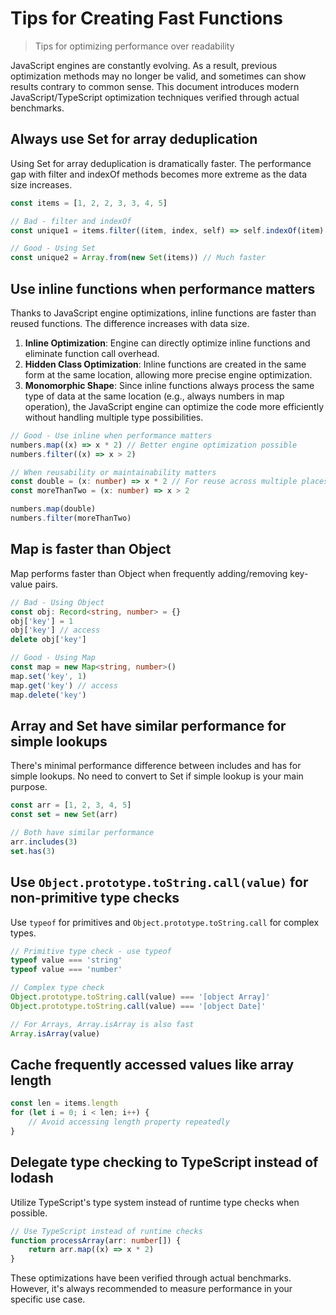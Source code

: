 # Tips for Creating Fast Functions

> Tips for optimizing performance over readability

JavaScript engines are constantly evolving. As a result, previous optimization methods may no longer be valid, and sometimes can show results contrary to common sense. This document introduces modern JavaScript/TypeScript optimization techniques verified through actual benchmarks.

## Always use Set for array deduplication

Using Set for array deduplication is dramatically faster. The performance gap with filter and indexOf methods becomes more extreme as the data size increases.

```typescript
const items = [1, 2, 2, 3, 3, 4, 5]

// Bad - filter and indexOf
const unique1 = items.filter((item, index, self) => self.indexOf(item) === index) // Very slow

// Good - Using Set
const unique2 = Array.from(new Set(items)) // Much faster
```

## Use inline functions when performance matters

Thanks to JavaScript engine optimizations, inline functions are faster than reused functions. The difference increases with data size.

1. **Inline Optimization**: Engine can directly optimize inline functions and eliminate function call overhead.
2. **Hidden Class Optimization**: Inline functions are created in the same form at the same location, allowing more precise engine optimization.
3. **Monomorphic Shape**: Since inline functions always process the same type of data at the same location (e.g., always numbers in map operation), the JavaScript engine can optimize the code more efficiently without handling multiple type possibilities.

```typescript
// Good - Use inline when performance matters
numbers.map((x) => x * 2) // Better engine optimization possible
numbers.filter((x) => x > 2)

// When reusability or maintainability matters
const double = (x: number) => x * 2 // For reuse across multiple places
const moreThanTwo = (x: number) => x > 2

numbers.map(double)
numbers.filter(moreThanTwo)
```

## Map is faster than Object

Map performs faster than Object when frequently adding/removing key-value pairs.

```typescript
// Bad - Using Object
const obj: Record<string, number> = {}
obj['key'] = 1
obj['key'] // access
delete obj['key']

// Good - Using Map
const map = new Map<string, number>()
map.set('key', 1)
map.get('key') // access
map.delete('key')
```

## Array and Set have similar performance for simple lookups

There's minimal performance difference between includes and has for simple lookups. No need to convert to Set if simple lookup is your main purpose.

```typescript
const arr = [1, 2, 3, 4, 5]
const set = new Set(arr)

// Both have similar performance
arr.includes(3)
set.has(3)
```

## Use `Object.prototype.toString.call(value)` for non-primitive type checks

Use `typeof` for primitives and `Object.prototype.toString.call` for complex types.

```typescript
// Primitive type check - use typeof
typeof value === 'string'
typeof value === 'number'

// Complex type check
Object.prototype.toString.call(value) === '[object Array]'
Object.prototype.toString.call(value) === '[object Date]'

// For Arrays, Array.isArray is also fast
Array.isArray(value)
```

## Cache frequently accessed values like array length

```typescript
const len = items.length
for (let i = 0; i < len; i++) {
    // Avoid accessing length property repeatedly
}
```

## Delegate type checking to TypeScript instead of lodash

Utilize TypeScript's type system instead of runtime type checks when possible.

```typescript
// Use TypeScript instead of runtime checks
function processArray(arr: number[]) {
    return arr.map((x) => x * 2)
}
```

These optimizations have been verified through actual benchmarks. However, it's always recommended to measure performance in your specific use case.
